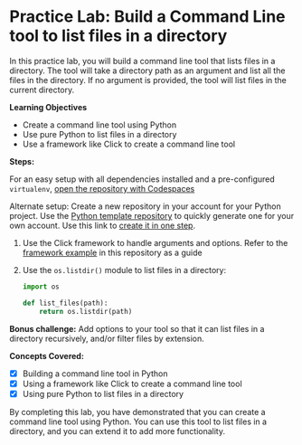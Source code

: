 # Practice Lab: Build a Command Line tool to list files in a directory

In this practice lab, you will build a command line tool that lists files in a directory. The tool will take a directory path as an argument and list all the files in the directory. If no argument is provided, the tool will list files in the current directory.

**Learning Objectives**

- Create a command line tool using Python
- Use pure Python to list files in a directory
- Use a framework like Click to create a command line tool

**Steps:**

For an easy setup with all dependencies installed and a pre-configured `virtualenv`, [open the repository with Codespaces](https://codespaces.new/alfredodeza/python-cli-example?quickstart=1)

Alternate setup: Create a new repository in your account for your Python project. Use the [Python template repository](https://github.com/alfredodeza/python-cli-example/) to quickly generate one for your own account. Use this link to [create it in one step](https://github.com/alfredodeza/python-cli-example/generate).

1. Use the Click framework to handle arguments and options. Refer to the [framework example](./examples/framework.py) in this repository as a guide
1. Use the `os.listdir()` module to list files in a directory:

    ```python
    import os

    def list_files(path):
        return os.listdir(path)
    ```

**Bonus challenge:** Add options to your tool so that it can list files in a directory recursively, and/or filter files by extension.

**Concepts Covered:**

- [x] Building a command line tool in Python
- [x] Using a framework like Click to create a command line tool
- [x] Using pure Python to list files in a directory

By completing this lab, you have demonstrated that you can create a command line tool using Python. You can use this tool to list files in a directory, and you can extend it to add more functionality.
